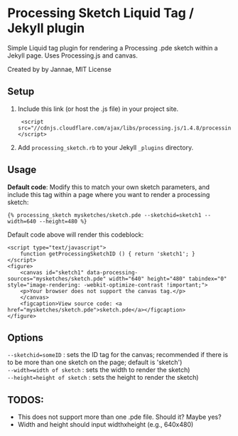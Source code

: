 # Processing Sketch Liquid Tag / Jekyll plugin

Simple Liquid tag plugin for rendering a Processing .pde sketch within a Jekyll page. Uses Processing.js and canvas.

Created by by Jannae, MIT License

## Setup

1. Include this link (or host the .js file) in your project site.
	
		<script src="//cdnjs.cloudflare.com/ajax/libs/processing.js/1.4.8/processing.min.js"></script>
	
2. Add `processing_sketch.rb` to your Jekyll `_plugins` directory.

## Usage

**Default code**: Modify this to match your own sketch parameters, and include this tag within a page where you want to render a processing sketch: 

	{% processing_sketch mysketches/sketch.pde --sketchid=sketch1 --width=640 --height=480 %}

Default code above will render this codeblock:

	<script type="text/javascript">
		function getProcessingSketchID () { return 'sketch1'; }
	</script>
	<figure>
		<canvas id="sketch1" data-processing-sources="mysketches/sketch.pde" width="640" height="480" tabindex="0" style="image-rendering: -webkit-optimize-contrast !important;">
		<p>Your browser does not support the canvas tag.</p>
		</canvas>
		<figcaption>View source code: <a href="mysketches/sketch.pde">sketch.pde</a></figcaption>
	</figure>

## Options

`--sketchid=someID` : sets the ID tag for the canvas; recommended if there is to be more than one sketch on the page; default is 'sketch')  
`--width=width of sketch` : sets the width to render the sketch)  
`--height=height of sketch` : sets the height to render the sketch)  

## TODOS:

- This does not support more than one .pde file. Should it? Maybe yes?
- Width and height should input widthxheight (e.g., 640x480)
